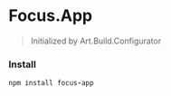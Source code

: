 # Focus.App

> Initialized by Art.Build.Configurator

### Install

```coffeescript
npm install focus-app
```